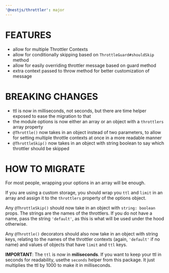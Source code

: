 ```yaml
---
'@nestjs/throttler': major
---
```


# FEATURES

- allow for multiple Throttler Contexts
- allow for conditionally skipping based on `ThrottleGuard#shouldSkip` method
- allow for easily overriding throttler message based on guard method
- extra context passed to throw method for better customization of message

# BREAKING CHANGES

- ttl is now in milliseconds, not seconds, but there are time helper exposed to
  ease the migration to that
- the module options is now either an array or an object with a `throttlers`
  array property
- `@Throttle()` now takes in an object instead of two parameters, to allow for
  setting multiple throttle contexts at once in a more readable manner
- `@ThrottleSkip()` now takes in an object with string boolean to say which
  throttler should be skipped

# HOW TO MIGRATE

For most people, wrapping your options in an array will be enough.

If you are using a custom storage, you should wrap you `ttl` and `limit` in an
array and assign it to the `throttlers` property of the options object.

Any `@ThrottleSkip()` should now take in an object with `string: boolean` props.
The strings are the names of the throttlers. If you do not have a name, pass the
string `'default'`, as this is what will be used under the hood otherwise.

Any `@Throttle()` decorators should also now take in an object with string keys,
relating to the names of the throttler contexts (again, `'default'` if no name)
and values of objects that have `limit` and `ttl` keys.

**IMPORTANT**: The `ttl` is now in **miliseconds**. If you want to keep your ttl
in seconds for readability, usethe `seconds` helper from this package. It just
multiplies the ttl by 1000 to make it in milliseconds.
